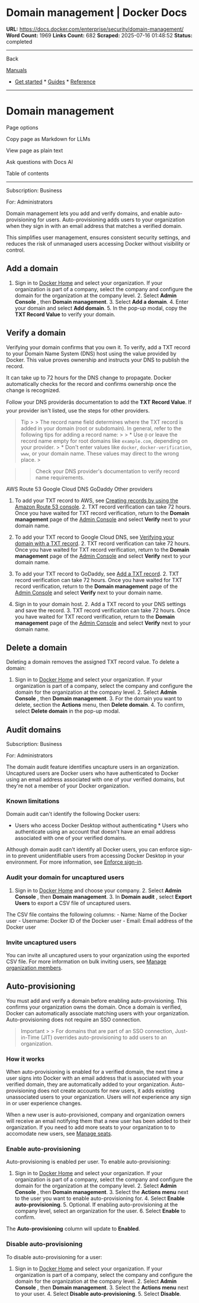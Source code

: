 # Domain management | Docker Docs

**URL:** https://docs.docker.com/enterprise/security/domain-management/
**Word Count:** 1969
**Links Count:** 682
**Scraped:** 2025-07-16 01:48:52
**Status:** completed

---

Back

[Manuals](https://docs.docker.com/manuals/)

  * [Get started](https://docs.docker.com/get-started/)   * [Guides](https://docs.docker.com/guides/)   * [Reference](https://docs.docker.com/reference/)

* * *

# Domain management

Page options

Copy page as Markdown for LLMs

View page as plain text

Ask questions with Docs AI

Table of contents

* * *

Subscription: Business

For: Administrators

Domain management lets you add and verify domains, and enable auto-provisioning for users. Auto-provisioning adds users to your organization when they sign in with an email address that matches a verified domain.

This simplifies user management, ensures consistent security settings, and reduces the risk of unmanaged users accessing Docker without visibility or control.

## Add a domain

  1. Sign in to [Docker Home](https://app.docker.com) and select your organization. If your organization is part of a company, select the company and configure the domain for the organization at the company level.   2. Select **Admin Console** , then **Domain management**.   3. Select **Add a domain**.   4. Enter your domain and select **Add domain**.   5. In the pop-up modal, copy the **TXT Record Value** to verify your domain.

## Verify a domain

Verifying your domain confirms that you own it. To verify, add a TXT record to your Domain Name System \(DNS\) host using the value provided by Docker. This value proves ownership and instructs your DNS to publish the record.

It can take up to 72 hours for the DNS change to propagate. Docker automatically checks for the record and confirms ownership once the change is recognized.

Follow your DNS providerâs documentation to add the **TXT Record Value**. If your provider isn't listed, use the steps for other providers.

> Tip >  > The record name field determines where the TXT record is added in your domain \(root or subdomain\). In general, refer to the following tips for adding a record name: >  >   * Use `@` or leave the record name empty for root domains like `example.com`, depending on your provider. >   * Don't enter values like `docker`, `docker-verification`, `www`, or your domain name. These values may direct to the wrong place. > 

>  > Check your DNS provider's documentation to verify record name requirements.

AWS Route 53  Google Cloud DNS  GoDaddy  Other providers

  1. To add your TXT record to AWS, see [Creating records by using the Amazon Route 53 console](https://docs.aws.amazon.com/Route53/latest/DeveloperGuide/resource-record-sets-creating.html).   2. TXT record verification can take 72 hours. Once you have waited for TXT record verification, return to the **Domain management** page of the [Admin Console](https://app.docker.com/admin) and select **Verify** next to your domain name.

  1. To add your TXT record to Google Cloud DNS, see [Verifying your domain with a TXT record](https://cloud.google.com/identity/docs/verify-domain-txt).   2. TXT record verification can take 72 hours. Once you have waited for TXT record verification, return to the **Domain management** page of the [Admin Console](https://app.docker.com/admin) and select **Verify** next to your domain name.

  1. To add your TXT record to GoDaddy, see [Add a TXT record](https://www.godaddy.com/help/add-a-txt-record-19232).   2. TXT record verification can take 72 hours. Once you have waited for TXT record verification, return to the **Domain management** page of the [Admin Console](https://app.docker.com/admin) and select **Verify** next to your domain name.

  1. Sign in to your domain host.   2. Add a TXT record to your DNS settings and save the record.   3. TXT record verification can take 72 hours. Once you have waited for TXT record verification, return to the **Domain management** page of the [Admin Console](https://app.docker.com/admin) and select **Verify** next to your domain name.

## Delete a domain

Deleting a domain removes the assigned TXT record value. To delete a domain:

  1. Sign in to [Docker Home](https://app.docker.com) and select your organization. If your organization is part of a company, select the company and configure the domain for the organization at the company level.   2. Select **Admin Console** , then **Domain management**.   3. For the domain you want to delete, section the **Actions** menu, then **Delete domain**.   4. To confirm, select **Delete domain** in the pop-up modal.

## Audit domains

Subscription: Business

For: Administrators

The domain audit feature identifies uncapture users in an organization. Uncaptured users are Docker users who have authenticated to Docker using an email address associated with one of your verified domains, but they're not a member of your Docker organization.

### Known limitations

Domain audit can't identify the following Docker users:

  * Users who access Docker Desktop without authenticating   * Users who authenticate using an account that doesn't have an email address associated with one of your verified domains.

Although domain audit can't identify all Docker users, you can enforce sign-in to prevent unidentifiable users from accessing Docker Desktop in your environment. For more information, see [Enforce sign-in](https://docs.docker.com/enterprise/security/enforce-sign-in/).

### Audit your domain for uncaptured users

  1. Sign in to [Docker Home](https://app.docker.com) and choose your company.   2. Select **Admin Console** , then **Domain management**.   3. In **Domain audit** , select **Export Users** to export a CSV file of uncaptured users.

The CSV file contains the following columns:               - Name: Name of the Docker user     - Username: Docker ID of the Docker user     - Email: Email address of the Docker user     

### Invite uncaptured users

You can invite all uncaptured users to your organization using the exported CSV file. For more information on bulk inviting users, see [Manage organization members](https://docs.docker.com/admin/organization/members/).

## Auto-provisioning

You must add and verify a domain before enabling auto-provisioning. This confirms your organization owns the domain. Once a domain is verified, Docker can automatically associate matching users with your organization. Auto-provisioning does not require an SSO connection.

> Important >  > For domains that are part of an SSO connection, Just-in-Time \(JIT\) overrides auto-provisioning to add users to an organization.

### How it works

When auto-provisioning is enabled for a verified domain, the next time a user signs into Docker with an email address that is associated with your verified domain, they are automatically added to your organization. Auto-provisioning does not create accounts for new users, it adds existing unassociated users to your organization. Users will _not_ experience any sign in or user experience changes.

When a new user is auto-provisioned, company and organization owners will receive an email notifying them that a new user has been added to their organization. If you need to add more seats to your organization to to accomodate new users, see [Manage seats](https://docs.docker.com/subscription/manage-seats/).

### Enable auto-provisioning

Auto-provisioning is enabled per user. To enable auto-provisioning:

  1. Sign in to [Docker Home](https://app.docker.com) and select your organization. If your organization is part of a company, select the company and configure the domain for the organization at the company level.   2. Select **Admin Console** , then **Domain management**.   3. Select the **Actions menu** next to the user you want to enable auto-provisioning for.   4. Select **Enable auto-provisioning**.   5. Optional. If enabling auto-provisioning at the company level, select an organization for the user.   6. Select **Enable** to confirm.

The **Auto-provisioning** column will update to **Enabled**.

### Disable auto-provisioning

To disable auto-provisioning for a user:

  1. Sign in to [Docker Home](https://app.docker.com) and select your organization. If your organization is part of a company, select the company and configure the domain for the organization at the company level.   2. Select **Admin Console** , then **Domain management**.   3. Select the **Actions menu** next to your user.   4. Select **Disable auto-provisioning**.   5. Select **Disable**.